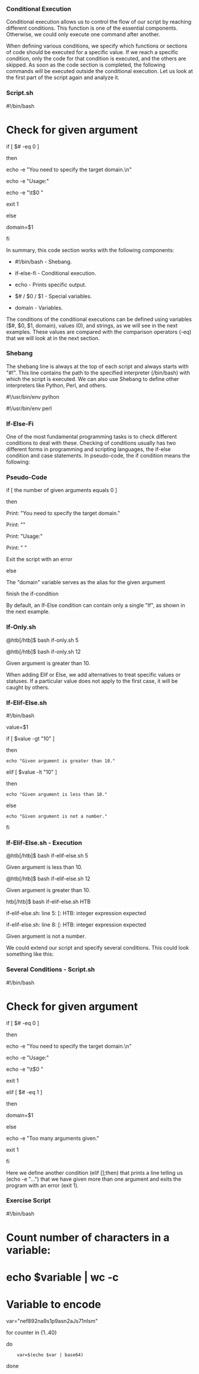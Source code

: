 <h3>Conditional Execution</h3>

Conditional execution allows us to control the flow of our script by reaching different conditions. This function is one of the essential components. Otherwise, we could only execute one command after another.

When defining various conditions, we specify which functions or sections of code should be executed for a specific value. If we reach a specific condition, only the code for that condition is executed, and the others are skipped. As soon as the code section is completed, the following commands will be executed outside the conditional execution. Let us look at the first part of the script again and analyze it.

<h3>Script.sh</h3>

#!/bin/bash

# Check for given argument

if [ $# -eq 0 ]

then

echo -e "You need to specify the target domain.\n"

echo -e "Usage:"

echo -e "\t$0 <domain>"

exit 1

else

domain=$1

fi

<SNIP>

In summary, this code section works with the following components:

- #!/bin/bash - Shebang.

- if-else-fi - Conditional execution.

- echo - Prints specific output.

- $# / $0 / $1 - Special variables.

- domain - Variables.

The conditions of the conditional executions can be defined using variables ($#, $0, $1, domain), values (0), and strings, as we will see in the next examples. These values are compared with the comparison operators (-eq) that we will look at in the next section.

<h3>Shebang</h3>

The shebang line is always at the top of each script and always starts with "#!". This line contains the path to the specified interpreter (/bin/bash) with which the script is executed. We can also use Shebang to define other interpreters like Python, Perl, and others.

#!/usr/bin/env python

#!/usr/bin/env perl

<h3>If-Else-Fi</h3>

One of the most fundamental programming tasks is to check different conditions to deal with these. Checking of conditions usually has two different forms in programming and scripting languages, the if-else condition and case statements. In pseudo-code, the if condition means the following:

<h3>Pseudo-Code</h3>

if [ the number of given arguments equals 0 ]

then

Print: "You need to specify the target domain."

Print: "<empty line>"

Print: "Usage:"

Print: " <name of the script> <domain>"

Exit the script with an error

else

The "domain" variable serves as the alias for the given argument

finish the if-condition

By default, an If-Else condition can contain only a single "If", as shown in the next example.

<h3>If-Only.sh</h3>

@htb[/htb]$ bash if-only.sh 5

@htb[/htb]$ bash if-only.sh 12

Given argument is greater than 10.

When adding Elif or Else, we add alternatives to treat specific values or statuses. If a particular value does not apply to the first case, it will be caught by others.

<h3>If-Elif-Else.sh</h3>

#!/bin/bash

value=$1

if [ $value -gt "10" ]

then

    echo "Given argument is greater than 10."

elif [ $value -lt "10" ]

then

    echo "Given argument is less than 10."

else

    echo "Given argument is not a number."

fi

<h3>If-Elif-Else.sh - Execution</h3>

@htb[/htb]$ bash if-elif-else.sh 5

Given argument is less than 10.

@htb[/htb]$ bash if-elif-else.sh 12

Given argument is greater than 10.

htb[/htb]$ bash if-elif-else.sh HTB

if-elif-else.sh: line 5: [: HTB: integer expression expected

if-elif-else.sh: line 8: [: HTB: integer expression expected

Given argument is not a number.

We could extend our script and specify several conditions. This could look something like this:

<h3>Several Conditions - Script.sh</h3>

#!/bin/bash

# Check for given argument

if [ $# -eq 0 ]

then

echo -e "You need to specify the target domain.\n"

echo -e "Usage:"

echo -e "\t$0 <domain>"

exit 1

elif [ $# -eq 1 ]

then

domain=$1

else

echo -e "Too many arguments given."

exit 1

fi

<SNIP>

Here we define another condition (elif [<condition>];then) that prints a line telling us (echo -e "...") that we have given more than one argument and exits the program with an error (exit 1).

<h3>Exercise Script</h3>

#!/bin/bash

# Count number of characters in a variable:

# echo $variable | wc -c

# Variable to encode

var="nef892na9s1p9asn2aJs71nIsm"

for counter in {1..40}

do

        var=$(echo $var | base64)

done
